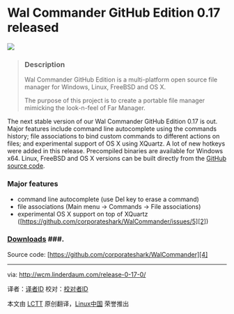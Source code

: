Wal Commander GitHub Edition 0.17 released
================================================================================
![](http://wcm.linderdaum.com/wp-content/uploads/2014/09/wc21.png)

> ### Description ###
> 
> Wal Commander GitHub Edition is a multi-platform open source file manager for Windows, Linux, FreeBSD and OS X.
> 
> The purpose of this project is to create a portable file manager mimicking the look-n-feel of Far Manager.

The next stable version of our Wal Commander GitHub Edition 0.17 is out. Major features include command line autocomplete using the commands history; file associations to bind custom commands to different actions on files; and experimental support of OS X using XQuartz. A lot of new hotkeys were added in this release. Precompiled binaries are available for Windows x64. Linux, FreeBSD and OS X versions can be built directly from the [GitHub source code][1].

### Major features ###

- command line autocomplete (use Del key to erase a command)
- file associations (Main menu -> Commands -> File associations)
- experimental OS X support on top of XQuartz ([https://github.com/corporateshark/WalCommander/issues/5][2])

### [Downloads][3] ###.

Source code: [https://github.com/corporateshark/WalCommander][4]


--------------------------------------------------------------------------------

via: http://wcm.linderdaum.com/release-0-17-0/

译者：[译者ID](https://github.com/译者ID)
校对：[校对者ID](https://github.com/校对者ID)

本文由 [LCTT](https://github.com/LCTT/TranslateProject) 原创翻译，[Linux中国](http://linux.cn/) 荣誉推出

[1]:https://github.com/corporateshark/WalCommander/releases
[2]:https://github.com/corporateshark/WalCommander/issues/5
[3]:http://wcm.linderdaum.com/downloads/
[4]:https://github.com/corporateshark/WalCommander